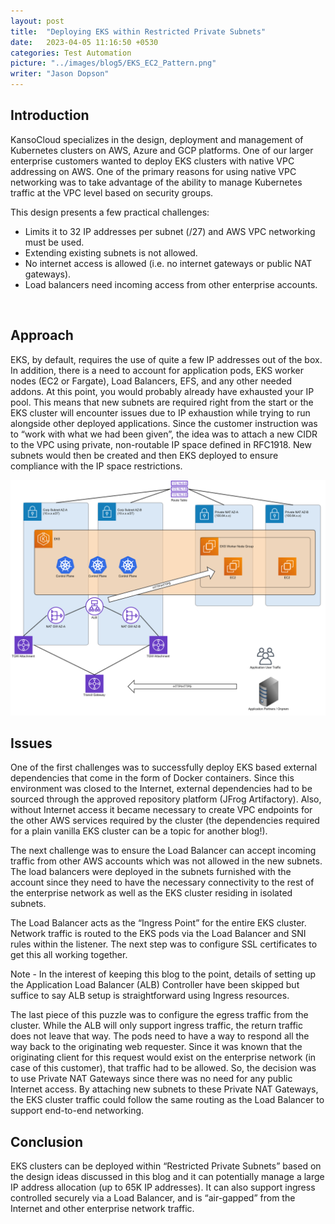 ```yaml
---
layout: post
title:  "Deploying EKS within Restricted Private Subnets"
date:   2023-04-05 11:16:50 +0530
categories: Test Automation
picture: "../images/blog5/EKS_EC2_Pattern.png"
writer: "Jason Dopson"
---
```


## **Introduction**
KansoCloud specializes in the design, deployment and management of Kubernetes clusters on AWS, Azure and GCP platforms. One of our larger enterprise customers wanted to deploy EKS clusters with native VPC addressing on AWS.  One of the primary reasons for using native VPC networking was to take advantage of the ability to manage Kubernetes traffic at the VPC level based on security groups.

This design presents a few practical challenges:       
* Limits it to 32 IP addresses per subnet (/27) and AWS VPC networking must be used.  
* Extending existing subnets is not allowed.  
* No internet access is allowed (i.e. no internet gateways or public NAT gateways).  
* Load balancers need incoming access from other enterprise accounts.  
<br>

## **Approach**

EKS, by default, requires the use of quite a few IP addresses out of the box.  In addition, there is a need to account for application pods, EKS worker nodes (EC2 or Fargate), Load Balancers, EFS, and any other needed addons.  At this point, you would probably already have exhausted your IP pool. This means that new subnets are required right from the start or the EKS cluster will encounter issues due to IP exhaustion while trying to run alongside other deployed applications.  Since the customer instruction was to “work with what we had been given”, the idea was to attach a new CIDR to the VPC using private, non-routable IP space defined in RFC1918.  New subnets would then be created and then EKS deployed to ensure compliance with the IP space restrictions.

<img src="images\blog5\EKS_EC2_Pattern.png" width="100%" height="50%" alt="eks_ec2_pattern">

## **Issues**
One of the first challenges was to successfully deploy EKS based external dependencies that come in the form of Docker containers.  Since this environment was closed to the Internet, external dependencies had to be sourced through the approved repository platform (JFrog Artifactory).  Also, without Internet access it became necessary to create VPC endpoints for the other AWS services required by the cluster (the dependencies required for a plain vanilla EKS cluster can be a topic for another blog!).  

The next challenge was to ensure the Load Balancer can accept incoming traffic from other AWS accounts which was not allowed in the new subnets.  The load balancers were deployed in the subnets furnished with the account since they need to have the necessary connectivity to the rest of the enterprise network as well as the EKS cluster residing in isolated subnets.

The Load Balancer acts as the “Ingress Point” for the entire EKS cluster.  Network traffic is routed to the EKS pods via the Load Balancer and SNI rules within the listener.  The next step was to configure SSL certificates to get this all working together. 

Note - In the interest of keeping this blog to the point, details of setting up the Application Load Balancer (ALB) Controller have been skipped but suffice to say ALB setup is straightforward using Ingress resources.  

The last piece of this puzzle was to configure the egress traffic from the cluster.  While the ALB will only support ingress traffic, the return traffic does not leave that way.  The pods need to have a way to  respond all the way back to the originating web requester.  Since it was known that the originating client for this request would exist on the enterprise network (in case of this customer), that traffic had to be allowed.  So, the decision was to  use Private NAT Gateways since there was no need for any public Internet access.  By attaching new subnets to these Private NAT Gateways, the EKS cluster traffic could follow the same routing as the Load Balancer to support end-to-end networking.


## **Conclusion**
EKS clusters can be deployed within “Restricted Private Subnets” based on the design ideas discussed in this blog and it can potentially manage a large IP address allocation (up to 65K IP addresses). It can also support ingress controlled securely via a Load Balancer, and is “air-gapped” from the Internet and other enterprise network traffic.

